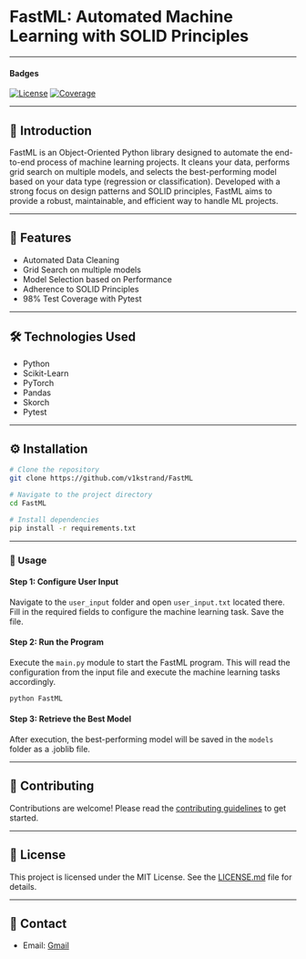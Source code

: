 # FastML: Automated Machine Learning with SOLID Principles

---

#### Badges

[![License](https://img.shields.io/badge/license-MIT-blue.svg)](https://opensource.org/licenses/MIT)
[![Coverage](https://img.shields.io/badge/coverage-98%25-green)](https://your-coverage-report-link)

---

## 📌 Introduction

FastML is an Object-Oriented Python library designed to automate the end-to-end process of machine learning projects. It cleans your data, performs grid search on multiple models, and selects the best-performing model based on your data type (regression or classification). Developed with a strong focus on design patterns and SOLID principles, FastML aims to provide a robust, maintainable, and efficient way to handle ML projects.

---

## 🎯 Features

- Automated Data Cleaning
- Grid Search on multiple models
- Model Selection based on Performance
- Adherence to SOLID Principles
- 98% Test Coverage with Pytest

---

## 🛠️ Technologies Used

- Python
- Scikit-Learn
- PyTorch
- Pandas
- Skorch
- Pytest

---

## ⚙️ Installation

```bash
# Clone the repository
git clone https://github.com/v1kstrand/FastML

# Navigate to the project directory
cd FastML

# Install dependencies
pip install -r requirements.txt
```

---

### 🚀 Usage

#### Step 1: Configure User Input

Navigate to the `user_input` folder and open `user_input.txt` located there. Fill in the required fields to configure the machine learning task. Save the file.

#### Step 2: Run the Program

Execute the `main.py` module to start the FastML program. This will read the configuration from the input file and execute the machine learning tasks accordingly.

```bash
python FastML
```

#### Step 3: Retrieve the Best Model

After execution, the best-performing model will be saved in the `models` folder as a .joblib file.

---

## 🤝 Contributing

Contributions are welcome! Please read the [contributing guidelines](CONTRIBUTING.md) to get started.

---

## 📜 License

This project is licensed under the MIT License. See the [LICENSE.md](LICENSE.md) file for details.

---

## 📧 Contact

- Email: [Gmail](mailto:David.Vikstrand@gmail.com)
